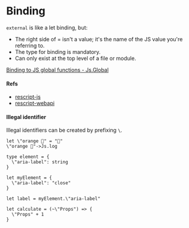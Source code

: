 # Binding

`external` is like a let binding, but:
- The right side of = isn't a value; it's the name of the JS value you're referring to.
- The type for binding is mandatory.
- Can only exist at the top level of a file or module.

[Binding to JS global functions - Js.Global](https://rescript-lang.org/docs/manual/latest/api/js/global)

#### Refs
- [rescript-js](https://github.com/bloodyowl/rescript-js)
- [rescript-webapi](https://github.com/tinymce/rescript-webapi)

#### Illegal identifier
Illegal identifiers can be created by prefixing `\`.
```reasonml
let \"orange 🍊" = "🍊"
\"orange 🍊"->Js.log

type element = {
  \"aria-label": string
}

let myElement = {
  \"aria-label": "close"
}

let label = myElement.\"aria-label"

let calculate = (~\"Props") => {
  \"Props" + 1
}
```

